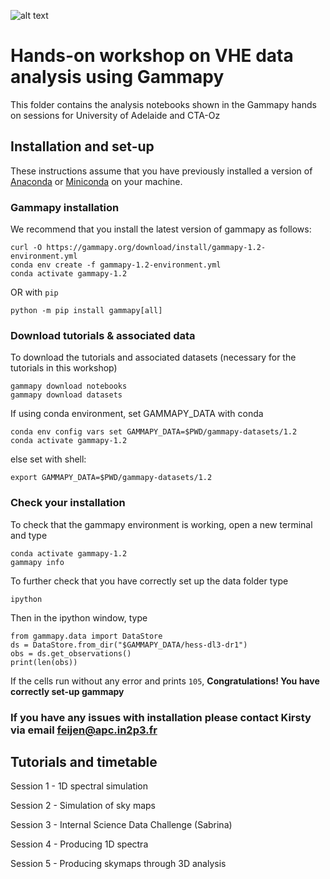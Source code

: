 ![alt text](https://github.com/gammapy/gammapy-extra/blob/master/logo/gammapy_banner.png?raw=true)


# Hands-on workshop on VHE data analysis using Gammapy

This folder contains the analysis notebooks shown in the Gammapy hands on sessions for University of Adelaide and CTA-Oz

## Installation and set-up

These instructions assume that you have previously installed a version of [Anaconda](https://www.anaconda.com/products/distribution) or [Miniconda](https://docs.conda.io/en/latest/miniconda.html) on your machine.

### Gammapy installation


We recommend that you install the latest version of gammapy as follows: 

```
curl -O https://gammapy.org/download/install/gammapy-1.2-environment.yml
conda env create -f gammapy-1.2-environment.yml
conda activate gammapy-1.2
```

OR with `pip`
```
python -m pip install gammapy[all]
```

### Download tutorials & associated data

To download the tutorials and associated datasets (necessary for the tutorials in this workshop)

```
gammapy download notebooks
gammapy download datasets
```

If using conda environment, set GAMMAPY_DATA with conda
```
conda env config vars set GAMMAPY_DATA=$PWD/gammapy-datasets/1.2
conda activate gammapy-1.2
```

else set with shell:
```
export GAMMAPY_DATA=$PWD/gammapy-datasets/1.2
```

### Check your installation

To check that the gammapy environment is working, open a new terminal and type

```
conda activate gammapy-1.2
gammapy info
```
To further check that you have correctly set up the data folder type

```
ipython
```

Then in the ipython window, type
```
from gammapy.data import DataStore
ds = DataStore.from_dir("$GAMMAPY_DATA/hess-dl3-dr1")
obs = ds.get_observations()
print(len(obs))
```

If the cells run without any error and prints `105`, **Congratulations! You have correctly set-up gammapy**


### If you have any issues with installation please contact Kirsty via email feijen@apc.in2p3.fr

## Tutorials and timetable

Session 1 - 1D spectral simulation

Session 2 - Simulation of sky maps

Session 3 - Internal Science Data Challenge (Sabrina)

Session 4 - Producing 1D spectra

Session 5 - Producing skymaps through 3D analysis



